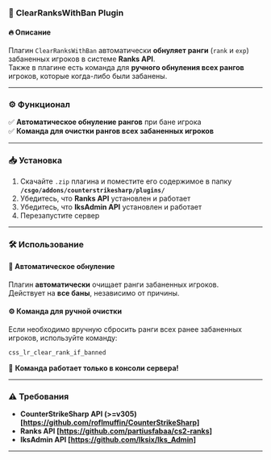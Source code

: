 ### 📌 **ClearRanksWithBan Plugin**

#### 🔥 **Описание**
Плагин `ClearRanksWithBan` автоматически **обнуляет ранги** (`rank` и `exp`) забаненных игроков в системе **Ranks API**.  
Также в плагине есть команда для **ручного обнуления всех рангов** игроков, которые когда-либо были забанены.

---

### ⚙ **Функционал**
✅ **Автоматическое обнуление рангов** при бане игрока  
✅ **Команда для очистки рангов всех забаненных игроков**

---

### 📥 **Установка**
1. Скачайте `.zip` плагина и поместите его содержимое в папку **`/csgo/addons/counterstrikesharp/plugins/`**
2. Убедитесь, что **Ranks API** установлен и работает
3. Убедитесь, что **IksAdmin API** установлен и работает
4. Перезапустите сервер

---

### 🛠 **Использование**

#### **🔄 Автоматическое обнуление**
Плагин **автоматически** очищает ранги забаненных игроков.  
Действует на **все баны**, независимо от причины.

#### **⚙ Команда для ручной очистки**
Если необходимо вручную сбросить ранги всех ранее забаненных игроков, используйте команду:

```sh
css_lr_clear_rank_if_banned
```
📌 **Команда работает только в консоли сервера!**

---

### ⚠ **Требования**
- **CounterStrikeSharp API (>=v305) [https://github.com/roflmuffin/CounterStrikeSharp]**
- **Ranks API [https://github.com/partiusfabaa/cs2-ranks]**
- **IksAdmin API [https://github.com/Iksix/Iks_Admin]**

---
